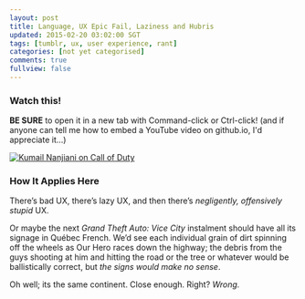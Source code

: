 ```yaml
---           
layout: post
title: Language, UX Epic Fail, Laziness and Hubris
updated: 2015-02-20 03:02:00 SGT
tags: [tumblr, ux, user experience, rant]
categories: [not yet categorised]
comments: true
fullview: false
---
```


### Watch this!

**BE SURE** to open it in a new tab with Command-click or Ctrl-click! (and if anyone can tell me how to embed a YouTube video on github.io, I'd appreciate it...)

[![Kumail Nanjiani on *Call of Duty*](http://img.youtube.com/vi/bX5OyGlLS-g/0.jpg)](http://www.youtube.com/watch?v=bX5OyGlLS-g&t=1m16s)

### How It Applies Here

There’s bad UX, there’s lazy UX, and then there’s _negligently, offensively stupid_ UX.

Or maybe the next _Grand Theft Auto: Vice City_ instalment should have all its signage in Québec French. We’d see each individual grain of dirt spinning off the wheels as Our Hero races down the highway; the debris from the guys shooting at him and hitting the road or the tree or whatever would be ballistically correct, but _the signs would make no sense_.

Oh well; its the same continent. Close enough. Right? _Wrong._
